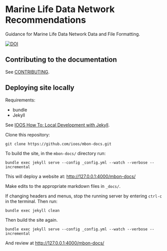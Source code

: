 # Marine Life Data Network Recommendations

Guidance for Marine Life Data Network Data and File Formatting.

[![DOI](https://zenodo.org/badge/782681827.svg)](https://doi.org/10.5281/zenodo.15304057)

## Contributing to the documentation
See [CONTRIBUTING](CONTRIBUTING.md).

## Deploying site locally
Requirements:
* bundle
* Jekyll

See [IOOS How To: Local Development with Jekyll](https://ioos.github.io/ioos-documentation-jekyll-skeleton/howto.html#local-development-with-jekyll).

Clone this repository:
```commandline
git clone https://github.com/ioos/mbon-docs.git
```
To build the site, in the `mbon-docs/` directory run:
```commandline
bundle exec jekyll serve --config _config.yml --watch --verbose --incremental
```
This will deploy a website at: http://127.0.0.1:4000/mbon-docs/

Make edits to the appropriate markdown files in `_docs/`. 

If changing headers and menus, stop the running server by entering `ctrl-c` in the terminal. Then run:
```commandline
bundle exec jekyll clean
```
Then build the site again.
```commandline
bundle exec jekyll serve --config _config.yml --watch --verbose --incremental
```
And review at http://127.0.0.1:4000/mbon-docs/
